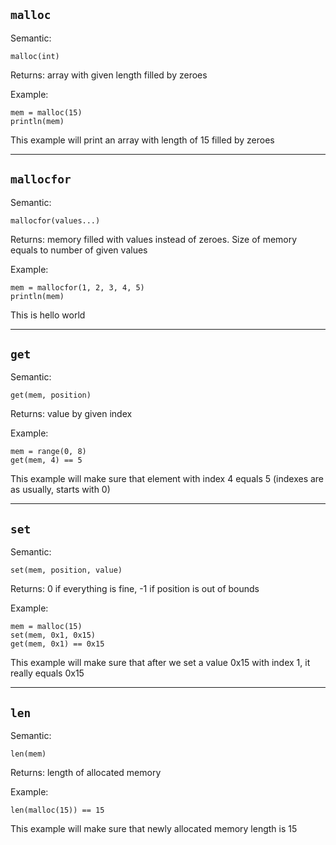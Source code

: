## `malloc`
Semantic:
```
malloc(int)
```
Returns: array with given length filled by zeroes

Example:
```
mem = malloc(15)
println(mem)
```
This example will print an array with length of 15 filled by zeroes

---

## `mallocfor`
Semantic:
```
mallocfor(values...)
```
Returns: memory filled with values instead of zeroes. Size of memory equals to number of given values

Example:
```
mem = mallocfor(1, 2, 3, 4, 5)
println(mem)
```
This is hello world

---

## `get`
Semantic:
```
get(mem, position)
```
Returns: value by given index

Example:
```
mem = range(0, 8)
get(mem, 4) == 5
```
This example will make sure that element with index 4 equals 5 (indexes are as usually, starts with 0)

---

## `set`
Semantic:
```
set(mem, position, value)
```
Returns: 0 if everything is fine, -1 if position is out of bounds

Example:
```
mem = malloc(15)
set(mem, 0x1, 0x15)
get(mem, 0x1) == 0x15
```
This example will make sure that after we set a value 0x15 with index 1, it really equals 0x15

---

## `len`
Semantic:
```
len(mem)
```
Returns: length of allocated memory

Example:
```
len(malloc(15)) == 15
```
This example will make sure that newly allocated memory length is 15
